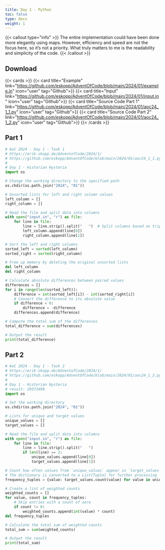 ```yaml
---
title: Day 1 - Python
toc: false
type: docs
weight: 1
---
```


{{< callout type="info" >}}
The entire implementation could have been done more elegantly using maps. However, efficiency and speed are not the focus here, so it’s not a priority. What truly matters to me is the readability and simplicity of the code.
{{< /callout >}}

## Download

{{< cards >}}
{{< card title="Example" link="https://github.com/eskopp/AdventOfCode/blob/main/2024/01/example.in" icon="user" tag="Github">}}
{{< card title="Input" link="https://github.com/eskopp/AdventOfCode/blob/main/2024/01/input.in" icon="user" tag="Github">}}
{{< card title="Source Code Part 1" link="https://github.com/eskopp/AdventOfCode/blob/main/2024/01/aoc24_1_1.py" icon="user" tag="Github">}}
{{< card title="Source Code Part 2" link="https://github.com/eskopp/AdventOfCode/blob/main/2024/01/aoc24_1_2.py" icon="user" tag="Github">}}
{{< /cards >}}

## Part 1

```python {linenos=table,linenostart=1}
# AoC 2024 - Day 1 - Task 1
# https://erik-skopp.de/AdventofCode/2024/1/
# https://github.com/eskopp/AdventOfCode/blob/main/2024/01/aoc24_1_1.py
#
# Day 1 - Historian Hysteria
import os

# Change the working directory to the specified path
os.chdir(os.path.join("2024", "01"))

# Unsorted lists for left and right column values
left_column = []
right_column = []

# Read the file and split data into columns
with open("input.in", "r") as file:
    for line in file:
        line = line.strip().split("   ")  # Split columns based on triple spaces
        left_column.append(line[0])
        right_column.append(line[1])

# Sort the left and right columns
sorted_left = sorted(left_column)
sorted_right = sorted(right_column)

# Free up memory by deleting the original unsorted lists
del left_column
del right_column

# Calculate absolute differences between paired values
differences = []
for i in range(len(sorted_left)):
    difference = int(sorted_left[i]) - int(sorted_right[i])
    # Convert the difference to its absolute value
    if difference < 0:
        difference = -difference
    differences.append(difference)

# Compute the total sum of the differences
total_difference = sum(differences)

# Output the result
print(total_difference)
```

## Part 2

```python {linenos=table,linenostart=1}
# AoC 2024 - Day 1 - Task 2
# https://erik-skopp.de/AdventofCode/2024/1/
# https://github.com/eskopp/AdventOfCode/blob/main/2024/01/aoc24_1_2.py
#
# Day 1 - Historian Hysteria
# result: 20373490
import os

# Set the working directory
os.chdir(os.path.join("2024", "01"))

# Lists for unique and target values
unique_values = []
target_values = []

# Read the file and split data into columns
with open("input.in", "r") as file:
    for line in file:
        line = line.strip().split("   ")
        if len(line) == 2:
            unique_values.append(line[0])
            target_values.append(line[1])

# Count how often values from `unique_values` appear in `target_values`
# The dictionary is converted to a List[Tuple] for further processing
frequency_tuples = {value: target_values.count(value) for value in unique_values}.items()

# Create a list of weighted counts
weighted_counts = []
for value, count in frequency_tuples:
    # Skip entries with a count of zero
    if count != 0:
        weighted_counts.append(int(value) * count)
del frequency_tuples

# Calculate the total sum of weighted counts
total_sum = sum(weighted_counts)

# Output the result
print(total_sum)

```
